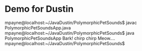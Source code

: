 # Demo for Dustin

mpayne@localhost:~/JavaDustin/PolymorphicPetSounds$ javac PolymorphicPetSoundsApp.java 
mpayne@localhost:~/JavaDustin/PolymorphicPetSounds$ java PolymorphicPetSoundsApp 
Bark!
chirp chirp
Meow....
mpayne@localhost:~/JavaDustin/PolymorphicPetSounds$ 


